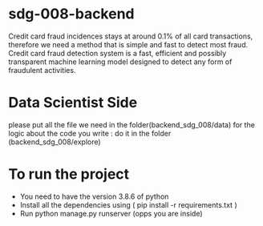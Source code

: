# sdg-008-backend
Credit card fraud incidences stays at around 0.1% of all card transactions, therefore we need a method that is simple and fast to detect most fraud. Credit card fraud detection system is a fast, efficient and possibly transparent machine learning model designed to detect any form of fraudulent activities.

# Data Scientist Side
please put all the file we need in the folder(backend_sdg_008/data)
for the logic about the code you write : do it in the folder (backend_sdg_008/explore)


# To run the project
* You need to have the version 3.8.6 of python
* Install all the dependencies using ( pip install -r requirements.txt )
* Run python manage.py runserver (opps you are inside)
